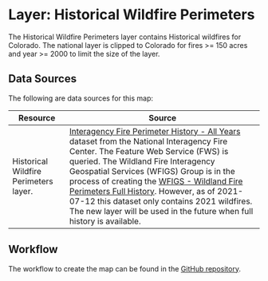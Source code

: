 # Layer: Historical Wildfire Perimeters

The Historical Wildfire Perimeters layer contains Historical wildfires for Colorado.
The national layer is clipped to Colorado for fires >= 150 acres and year >= 2000
to limit the size of the layer.

## Data Sources

The following are data sources for this map:

| **Resource** | **Source** |
| -- | -- |
| Historical Wildfire Perimeters layer. | [Interagency Fire Perimeter History - All Years](https://data-nifc.opendata.arcgis.com/datasets/interagency-fire-perimeter-history-all-years) dataset from the National Interagency Fire Center.  The Feature Web Service (FWS) is queried. The Wildland Fire Interagency Geospatial Services (WFIGS) Group is in the process of creating the [WFIGS - Wildland Fire Perimeters Full History](https://data-nifc.opendata.arcgis.com/datasets/nifc::wfigs-wildland-fire-perimeters-full-history/about).  However, as of 2021-07-12 this dataset only contains 2021 wildfires.  The new layer will be used in the future when full history is available. |

## Workflow

The workflow to create the map can be found in the [GitHub repository](https://github.com/OpenWaterFoundation/owf-infomapper-poudre/tree/master/workflow/CurrentConditions/Environment-Wildfires).
